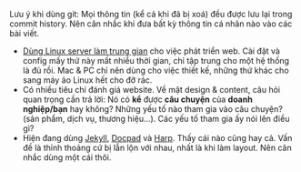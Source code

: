Lưu ý khi dùng git: Mọi thông tin (kể cả khi đã bị xoá) đều được lưu lại trong commit history. Nên cân nhắc khi đưa bất kỳ thông tin cá nhân nào vào các bài viết.

- [Dùng Linux server làm trung gian](00-virtualbox-and-ubuntu-server.md) cho việc phát triển web. Cài đặt và config mấy thứ này mất nhiều thời gian, chỉ tập trung cho một hệ thống là đủ rồi. Mac & PC chỉ nên dùng cho việc thiết kế, những thứ khác cho sang máy ảo Linux hết cho đỡ rác.
- Có nhiều tiêu chí đánh giá website. Về mặt design & content, câu hỏi quan trọng cần trả lời: Nó có **kể** được **câu chuyện** của **doanh nghiệp/bạn** hay không? Những yếu tố nào tham gia vào câu chuyện? (sản phẩm, dịch vụ, thương hiệu...). Các yếu tố tham gia ấy nói lên điều gì?
- Hiện đang dùng [Jekyll](http://jekyllrb.com/), [Docpad](http://docpad.org/) và [Harp](http://harpjs.com/). Thấy cái nào cũng hay cả. Vấn đề là thỉnh thoảng cứ bị lẫn lộn với nhau, nhất là khi làm layout. Nên cân nhắc dùng một cái thôi.
